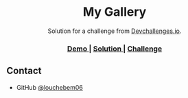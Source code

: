 <!-- Please update value in the {}  -->

<h1 align="center">My Gallery</h1>

<div align="center">
   Solution for a challenge from  <a href="http://devchallenges.io" target="_blank">Devchallenges.io</a>.
</div>

<div align="center">
  <h3>
    <a href="https://jolcwij.cluster029.hosting.ovh.net/devchallenge.io/gallery/my-gallery.html">
      Demo
    </a>
    <span> | </span>
    <a href="https://github.com/louchebem06/My-Gallery-devchallenge.io">
      Solution
    </a>
    <span> | </span>
    <a href="https://devchallenges.io/challenges/gcbWLxG6wdennelX7b8I">
      Challenge
    </a>
  </h3>
</div>

## Contact

- GitHub [@louchebem06](https://github.com/louchebem06)
